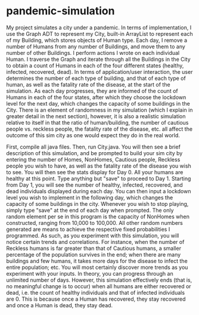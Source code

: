 # pandemic-simulation

My project simulates a city under a pandemic. In terms of implementation, I use the Graph ADT to represent my City, built-in ArrayList to represent each of my Building, which stores objects of Human type. Each day, I remove a number of Humans from any number of Buildings, and move them to any number of other Buildings. I perform actions I wrote on each individual Human. I traverse the Graph and iterate through all the Buildings in the City to obtain a count of Humans in each of the four different states (healthy, infected, recovered, dead). In terms of application/user interaction, the user determines the number of each type of building, and that of each type of human, as well as the fatality rate of the disease, at the start of the simulation. As each day progresses, they are informed of the count of Humans in each of the four states, after which they choose the lockdown level for the next day, which changes the capacity of some buildings in the City. There is an element of randomness in my simulation (which I explain in greater detail in the next section), however, it is also a realistic simulation relative to itself in that the ratio of human/building, the number of cautious people vs. reckless people, the fatality rate of the disease, etc. all affect the outcome of this sim city as one would expect they do in the real world.

First, compile all java files. Then, run City.java. You will then see a brief description of this simulation, and be prompted to build your sim city by entering the number of Homes, NonHomes, Cautious people, Reckless people you wish to have, as well as the fatality rate of the disease you wish to see. You will then see the stats display for Day 0. All your humans are healthy at this point. Type anything but "save" to proceed to Day 1. Starting from Day 1, you will see the number of healthy, infected, recovered, and dead individuals displayed during each day. You can then input a lockdown level you wish to implement in the following day, which changes the capacity of some buildings in the city. Whenever you wish to stop playing, simply type "save" at the end of each day when prompted. The only random element per se in this program is the capacity of NonHomes when constructed, ranging from 10,000 to 100,000. All other random numbers generated are means to achieve the respective fixed probabilities I programmed. As such, as you experiment with this simulation, you will notice certain trends and correlations. For instance, when the number of Reckless humans is far greater than that of Cautious humans, a smaller percentage of the population survives in the end; when there are many buildings and few humans, it takes more days for the disease to infect the entire population; etc. You will most certainly discover more trends as you experiment with your inputs. In theory, you can progress through an unlimited number of days. However, this simulation effectively ends (that is, no meaningful change is to occur) when all humans are either recovered or dead, i.e. the count of healthy individuals and that of infected individuals are 0. This is because once a Human has recovered, they stay recovered and once a Human is dead, they stay dead.
